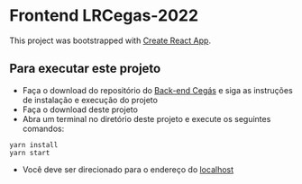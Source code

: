 # Frontend LRCegas-2022
This project was bootstrapped with [Create React App](https://github.com/facebook/create-react-app).

## Para executar este projeto

* Faça o download do repositório do [Back-end Cegás](https://github.com/LRCegas-2022/backend-cegas-2022) e siga as instruções de instalação e execução do projeto
* Faça o download deste projeto
* Abra um terminal no diretório deste projeto e execute os seguintes comandos:

```
yarn install
yarn start
```

* Você deve ser direcionado para o endereço do [localhost](http://localhost:3000)
